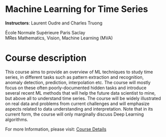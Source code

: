 # Machine Learning for Time Series

**Instructors**:
Laurent Oudre and Charles Truong  

École Normale Supérieure Paris Saclay  
MRes Mathematics, Vision, Machine Learning (MVA)


# Course description

This course aims to provide an overview of ML techniques to study time series, in different tasks such as pattern extraction and recognition, anomaly detection, prediction, interpolation etc. The course will mostly focus on these often poorly-documented hidden tasks and introduce several recent ML methods that will help the future data scientist to mine, but above all to understand time series. The course will be widely illustrated on real data and problems from current challenges and will emphasize aspects related to data understanding and interpretation. Note that in its current form, the course will only marginally discuss Deep Learning algorithms.

For more Information, please visit: [Course Details](http://www.laurentoudre.fr/ast.html)
